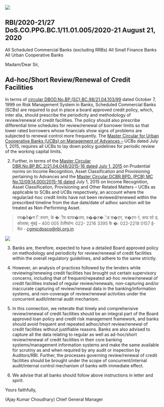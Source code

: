 ![](_page_0_Picture_0.jpeg)

## RBI/2020-21/27 DoS.CO.PPG.BC.1/11.01.005/2020-21 August 21, 2020

All Scheduled Commercial Banks (excluding RRBs) All Small Finance Banks All Urban Cooperative Banks

Madam/Dear Sir,

## **Ad-hoc/Short Review/Renewal of Credit Facilities**

In terms of [circular DBOD.No.BP.\(SC\).BC.98/21.04.103/99](https://www.rbi.org.in/Scripts/NotificationUser.aspx?Id=85&Mode=0) dated October 7, 1999 on Risk Management System in Banks, Scheduled Commercial Banks (SCBs) are required to put in place a board approved credit policy, which, inter alia, should prescribe the periodicity and methodology of review/renewal of credit facilities. The policy should also prescribe differential time schedules for review/renewal of borrower limits so that lower rated borrowers whose financials show signs of problems are subjected to renewal control more frequently. The [Master Circular for Urban](https://www.rbi.org.in/Scripts/BS_ViewMasCirculardetails.aspx?id=9880)  [Cooperative Banks \(UCBs\) on Management of Advances –](https://www.rbi.org.in/Scripts/BS_ViewMasCirculardetails.aspx?id=9880) UCBs dated July 1, 2015, requires all UCBs to lay down policy guidelines for periodic review of the working capital limits.

2. Further, in terms of the [Master Circular DBR.No.BP.BC.2/21.04.048/2015-16 dated](https://www.rbi.org.in/Scripts/BS_ViewMasCirculardetails.aspx?id=9908) [July 1, 2015](https://www.rbi.org.in/Scripts/BS_ViewMasCirculardetails.aspx?id=9908) on Prudential norms on Income Recognition, Asset Classification and Provisioning pertaining to Advances and the [Master Circular DCBR.BPD. \(PCB\) MC](https://www.rbi.org.in/Scripts/BS_ViewMasCirculardetails.aspx?id=9850)  [No.12/09.14.000/2015-16 dated](https://www.rbi.org.in/Scripts/BS_ViewMasCirculardetails.aspx?id=9850) July 1, 2015 on Income Recognition, Asset Classification, Provisioning and Other Related Matters – UCBs as applicable to SCBs and UCBs respectively, an account where the regular/ad-hoc credit limits have not been reviewed/renewed within the prescribed timeline from the due date/date of adhoc sanction will be treated as Non-Performing Asset.

> पय�वे�ण िवभाग, के �ीय काया�लय, व��ट�ेड स�टर, स�टर-1, कफ परे ड, कोलाबा, मुंबई – 400 005 टेलीफोन: 022- 2216 3395 फै �: 022-2218 0157 ई-मेल - cgmicdosco@rbi.org.in

![](_page_1_Picture_0.jpeg)

3. Banks are, therefore, expected to have a detailed Board approved policy on methodology and periodicity for review/renewal of credit facilities within the overall regulatory guidelines, and adhere to the same strictly.

4. However, an analysis of practices followed by the lenders while reviewing/renewing credit facilities has brought out certain supervisory concerns, including that of frequent/repeated ad-hoc review/renewal of credit facilities instead of regular review/renewals, non-capturing and/or inaccurate capturing of review/renewal data in the banking/information systems, and non-coverage of review/renewal activities under the concurrent audit/internal audit mechanism.

5. In this connection, we reiterate that timely and comprehensive review/renewal of credit facilities should be an integral part of the Board approved loan policy and credit risk management framework, and banks should avoid frequent and repeated adhoc/short review/renewal of credit facilities without justifiable reasons. Banks are also advised to capture all the data relating to regular as well as ad-hoc/short review/renewal of credit facilities in their core banking systems/management information systems and make the same available for scrutiny as and when required by any audit or inspection by Auditors/RBI. Further, the processes governing review/renewal of credit facilities should be brought under the scope of concurrent/internal audit/internal control mechanism of banks with immediate effect.

6. We advise that all banks should follow above instructions in letter and spirit.

Yours faithfully,

(Ajay Kumar Choudhary) Chief General Manager
